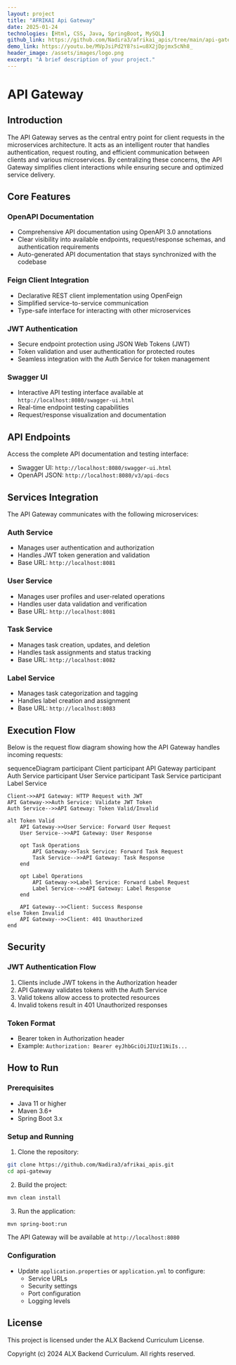 ```yaml
---
layout: project
title: "AFRIKAI Api Gateway"
date: 2025-01-24
technologies: [Html, CSS, Java, SpringBoot, MySQL]
github_link: https://github.com/Nadira3/afrikai_apis/tree/main/api-gateway
demo_link: https://youtu.be/MVpJsiPd2Y8?si=u8X2jDpjmx5cNh8_
header_image: /assets/images/logo.png
excerpt: "A brief description of your project."
---
```

# API Gateway

## Introduction
The API Gateway serves as the central entry point for client requests in the microservices architecture. It acts as an intelligent router that handles authentication, request routing, and efficient communication between clients and various microservices. By centralizing these concerns, the API Gateway simplifies client interactions while ensuring secure and optimized service delivery.

## Core Features

### OpenAPI Documentation
- Comprehensive API documentation using OpenAPI 3.0 annotations
- Clear visibility into available endpoints, request/response schemas, and authentication requirements
- Auto-generated API documentation that stays synchronized with the codebase

### Feign Client Integration
- Declarative REST client implementation using OpenFeign
- Simplified service-to-service communication
- Type-safe interface for interacting with other microservices

### JWT Authentication
- Secure endpoint protection using JSON Web Tokens (JWT)
- Token validation and user authentication for protected routes
- Seamless integration with the Auth Service for token management

### Swagger UI
- Interactive API testing interface available at `http://localhost:8080/swagger-ui.html`
- Real-time endpoint testing capabilities
- Request/response visualization and documentation

## API Endpoints

Access the complete API documentation and testing interface:
- Swagger UI: `http://localhost:8080/swagger-ui.html`
- OpenAPI JSON: `http://localhost:8080/v3/api-docs`

## Services Integration

The API Gateway communicates with the following microservices:

### Auth Service
- Manages user authentication and authorization
- Handles JWT token generation and validation
- Base URL: `http://localhost:8081`

### User Service
- Manages user profiles and user-related operations
- Handles user data validation and verification
- Base URL: `http://localhost:8081`

### Task Service
- Manages task creation, updates, and deletion
- Handles task assignments and status tracking
- Base URL: `http://localhost:8082`

### Label Service
- Manages task categorization and tagging
- Handles label creation and assignment
- Base URL: `http://localhost:8083`

## Execution Flow

Below is the request flow diagram showing how the API Gateway handles incoming requests:

<div class="mermaid">
sequenceDiagram
    participant Client
    participant API Gateway
    participant Auth Service
    participant User Service
    participant Task Service
    participant Label Service

    Client->>API Gateway: HTTP Request with JWT
    API Gateway->>Auth Service: Validate JWT Token
    Auth Service-->>API Gateway: Token Valid/Invalid

    alt Token Valid
        API Gateway->>User Service: Forward User Request
        User Service-->>API Gateway: User Response
        
        opt Task Operations
            API Gateway->>Task Service: Forward Task Request
            Task Service-->>API Gateway: Task Response
        end

        opt Label Operations
            API Gateway->>Label Service: Forward Label Request
            Label Service-->>API Gateway: Label Response
        end

        API Gateway-->>Client: Success Response
    else Token Invalid
        API Gateway-->>Client: 401 Unauthorized
    end
</div>

## Security

### JWT Authentication Flow
1. Clients include JWT tokens in the Authorization header
2. API Gateway validates tokens with the Auth Service
3. Valid tokens allow access to protected resources
4. Invalid tokens result in 401 Unauthorized responses

### Token Format
- Bearer token in Authorization header
- Example: `Authorization: Bearer eyJhbGciOiJIUzI1NiIs...`

## How to Run

### Prerequisites
- Java 11 or higher
- Maven 3.6+
- Spring Boot 3.x

### Setup and Running
1. Clone the repository:
```bash
git clone https://github.com/Nadira3/afrikai_apis.git
cd api-gateway
```

2. Build the project:
```bash
mvn clean install
```

3. Run the application:
```bash
mvn spring-boot:run
```

The API Gateway will be available at `http://localhost:8080`

### Configuration
- Update `application.properties` or `application.yml` to configure:
  - Service URLs
  - Security settings
  - Port configuration
  - Logging levels

## License

This project is licensed under the ALX Backend Curriculum License.

Copyright (c) 2024 ALX Backend Curriculum. All rights reserved.
